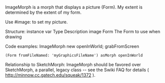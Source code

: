 ImageMorph is a morph that displays a picture (Form). My extent is determined by the extent of my form.

Use #image: to set my picture.

Structure:
 instance var		Type 		Description
 image				Form		The Form to use when drawing

Code examples:
	ImageMorph new openInWorld; grabFromScreen

	(Form fromFileNamed: 'myGraphicsFileName') asMorph openInWorld

Relationship to SketchMorph: ImageMorph should be favored over SketchMorph, a parallel, legacy class -- see the Swiki FAQ for details ( http://minnow.cc.gatech.edu/squeak/1372 ). 
